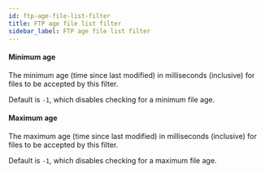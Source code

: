 ```yaml
---
id: ftp-age-file-list-filter
title: FTP age file list filter
sidebar_label: FTP age file list filter
---
```

#### Minimum age
The minimum age (time since last modified) in milliseconds (inclusive) for files to be accepted by this filter.

Default is <code>-1</code>, which disables checking for a minimum file age.

#### Maximum age
The maximum age (time since last modified) in milliseconds (inclusive) for files to be accepted by this filter.

Default is <code>-1</code>, which disables checking for a maximum file age.


